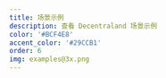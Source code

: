 ```yaml
---
title: 场景示例
description: 查看 Decentraland 场景示例
color: '#BCF4E8'
accent_color: '#29CCB1'
order: 6
img: examples@3x.png
---
```

